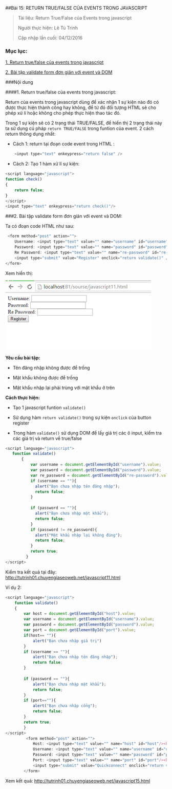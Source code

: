 ##Bài 15: RETURN TRUE/FALSE CỦA EVENTS TRONG JAVASCRIPT

>Tài liệu: Return True/False của Events trong javascript
>
>Người thực hiện: Lê Tú Trinh
>
>Cập nhập lần cuối: 04/12/2016

### Mục lục:

[1. Return true/false của events trong javascript](#1)

[2. Bài tập validate form đơn giản với event và DOM](#2)

###Nội dung

<a name="1"></a>
####1. Return true/false của events trong javascript:

Return của events trong javascript dùng để xác nhận 1 sự kiện nào đó có được thực hiện thành công hay không, để từ đó đối tượng HTML sẽ cho phép xử lí hoặc không cho phép thực hiện thao tác đó.

Trong 1 sự kiện sẽ có 2 trạng thái TRUE/FALSE, để hiển thị 2 trạng thái này ta sử dụng cú pháp `return TRUE/FALSE` trong funtion của event. 2 cách return thông dụng nhất:

- Cách 1: return tại đoạn code event trong HTML :

```javascript
	<input type="text" onkeypress="return false" />
```

- Cách 2: Tạo 1 hàm xử lí sự kiện:

```javascript
<script language="javascript">
function check()
{
	return false;
}
</script>
<input type="text" onkeypress="return check()"/>
```

<a name="2"></a>
###2. Bài tập validate form đơn giản với event và DOM:

Ta có đoạn code HTML như sau:

```javascript
 <form method="post" action="">
    Username: <input type="text" value="" name="username" id="username"/> <br/>
    Password: <input type="text" value="" name="password" id="password"/> <br/>
    Re Password: <input type="text" value="" name="re-password" id="re-password"/> <br/>
    <input type="submit" value="Register" onclick="return validate()" />        
</form>
```

Xem hiển thị:

![1](https://github.com/TrinhTu/web_developer/blob/master/Task15_Javascript_Course_01_Part_02/Bai_15_Return%20TRUE%20FALSE/1.png)

**Yêu cầu bài tập:**

- Tên đăng nhập không được để trống

- Mật khẩu không được để trống

- Mật khẩu nhập lại phải trùng với mật khẩu ở trên

**Cách thực hiện:**

 - Tạo 1 javascript funtion `validate()`

 - Sử dụng hàm `return validate()` trong sự kiện `onclick` của button register

 - Trong hàm `validate()` sử dụng DOM để lấy giá trị các ô input, kiểm tra các giá trị và return về true/false


 ```javascript
 <script language="javascript">
    function validate()
        {
            var username = document.getElementById("username").value;
            var password = document.getElementById("password").value;
            var re_password = document.getElementById("re-password").value;
            if (username == ""){
              alert("Bạn chưa nhập tên đăng nhập");
              return false;
            }
          
            if (password == ""){
              alert("Bạn chưa nhập mật khẩu");
              return false;
            }
            if (password != re_password){
              alert("Mật khẩu nhập lại không đúng");
              return false;
            }
            return true;
          }
</script>
```

Kiểm tra kết quả tại đây: http://tutrinh01.chuyengiaseoweb.net/javascript11.html


Ví dụ 2:

```javascript
<script language="javascript">
    function validate()
    {
        var host = document.getElementById("host").value;
        var username = document.getElementById("username").value;
        var password = document.getElementById("password").value;
        var port = document.getElementById("port").value;
        if(host== ""){
            alert("Bạn chưa nhập giá trị")
        }
        if (username == ""){
            alert("Bạn chưa nhập tên đăng nhập");
        	return false;
        }
          
        if (password == ""){
            alert("Bạn chưa nhập mật khẩu");
            return false;
        }
        if (port==""){
            alert("Bạn chưa nhập cổng");
            return false;
        }
        return true;
        }
</script>
		 <form method="post" action="">
            Host: <input type="text" value="" name="host" id="host"/><br/>
            Username: <input type="text" value="" name="username" id="username"/><br/>
            Password: <input type="text" value="" name="password" id="password"/><br/>
            Port: <input type="text" value="" name="port" id="port"/><br/>
            <input type="submit" value="Quickconnect" onclick="return validate()" />        
        </form>
```

 Xem kết quả: http://tutrinh01.chuyengiaseoweb.net/javascript15.html
